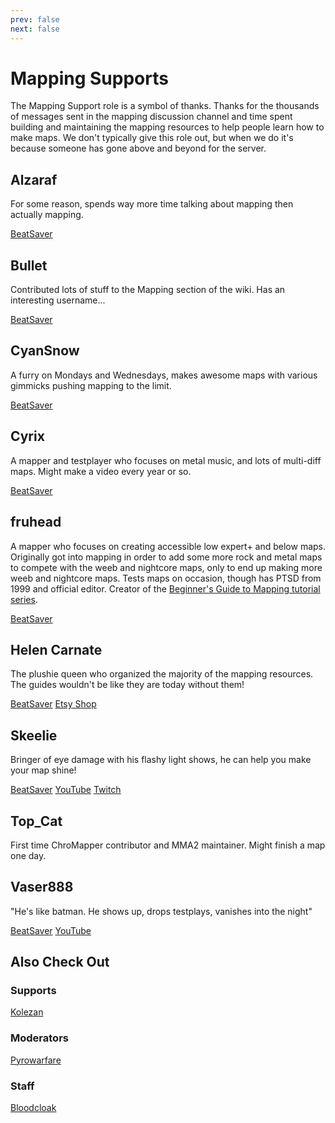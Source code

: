 ```yaml
---
prev: false
next: false
---
```


# Mapping Supports

The Mapping Support role is a symbol of thanks. Thanks for the thousands of messages sent in the mapping discussion
channel and time spent building and maintaining the mapping resources to help people learn how to make maps.
We don't typically give this role out, but when we do it's because someone has gone above and beyond for the server.

## Alzaraf

For some reason, spends way more time talking about mapping then actually mapping.

<AboutLinks>

[BeatSaver](https://beatsaver.com/uploader/5cff0b7798cc5a672c855ce3)

</AboutLinks>

## Bullet

Contributed lots of stuff to the Mapping section of the wiki. Has an interesting username...

<AboutLinks>

[BeatSaver](https://beatsaver.com/uploader/5e84a9933f476a000645dd88)

</AboutLinks>

## CyanSnow

A furry on Mondays and Wednesdays, makes awesome maps with various gimmicks pushing mapping to the limit.

<AboutLinks>

[BeatSaver](https://beatsaver.com/uploader/5cff0b7698cc5a672c8543ac)

</AboutLinks>

## Cyrix

A mapper and testplayer who focuses on metal music, and lots of multi-diff maps. Might make a video every year or so.

<AboutLinks>

[BeatSaver](https://beatsaver.com/uploader/5eb6eb9a7abb000006c85add)

</AboutLinks>

## fruhead

A mapper who focuses on creating accessible low expert+ and below maps. Originally got into mapping in order to add some
more rock and metal maps to compete with the weeb and nightcore maps, only to end up making more weeb and nightcore maps.
Tests maps on occasion, though has PTSD from 1999 and official editor.
Creator of the [Beginner's Guide to Mapping tutorial series](https://www.youtube.com/playlist?list=PL5F3WJ0s0nscdpqiWlOpM_4tJcF-CnWbm).

<AboutLinks>

[BeatSaver](https://beatsaver.com/uploader/5cff0b7598cc5a672c852683)

</AboutLinks>

## Helen Carnate

The plushie queen who organized the majority of the mapping resources.
The guides wouldn't be like they are today without them!

<AboutLinks>

[BeatSaver](https://beatsaver.com/uploader/5cff0b7798cc5a672c8553d2)
[Etsy Shop](https://www.etsy.com/shop/HelenCarnateDesigns)

</AboutLinks>

## Skeelie

Bringer of eye damage with his flashy light shows, he can help you make your map shine!

<AboutLinks>

[BeatSaver](https://beatsaver.com/uploader/5cff0b7698cc5a672c85507f)
[YouTube](https://www.youtube.com/user/xSkeelie)
[Twitch](https://www.twitch.tv/skeelie)

</AboutLinks>

## Top_Cat

First time ChroMapper contributor and MMA2 maintainer. Might finish a map one day.

## Vaser888

"He's like batman. He shows up, drops testplays, vanishes into the night"

<AboutLinks>

[BeatSaver](https://beatsaver.com/uploader/5f63fb45103cbc00068ee060)
[YouTube](https://www.youtube.com/c/vaser888)

</AboutLinks>

## Also Check Out

### Supports

[Kolezan](./supports.md#kolezan)

### Moderators

[Pyrowarfare](./moderators.md#pyrowarfare-retired)

### Staff

[Bloodcloak](./staff.md#bloodcloak)
